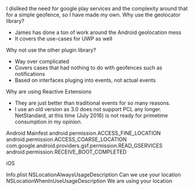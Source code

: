 
I disliked the need for google play services and the complexity around that for a simple geofence, so I have made my own.
Why use the geolocator library?
* James has done a ton of work around the Android geolocation mess
* It covers the use-cases for UWP as well

Why not use the other plugin library?
* Way over complicated
* Covers cases that had nothing to do with geofences such as notifications
* Based on interfaces pluging into events, not actual events

Why are using Reactive Extensions
* They are just better than traditional events for so many reasons.
* I use an old version as 3.0 does not support PCL any longer.  NetStandard, at this time (July 2016) is not ready for primetime consumption in my opinion.

Android
Mainfest
    <uses-permission android:name="android.permission.ACCESS_COARSE_LOCATION" />
android.permission.ACCESS_FINE_LOCATION
android.permission.ACCESS_COARSE_LOCATION
com.google.android.providers.gsf.permission.READ_GSERVICES
android.permission.RECEIVE_BOOT_COMPLETED


iOS

Info.plist
	<key>NSLocationAlwaysUsageDescription</key>
	<string>Can we use your location</string>
	<key>NSLocationWhenInUseUsageDescription</key>
	<string>We are using your location</string>